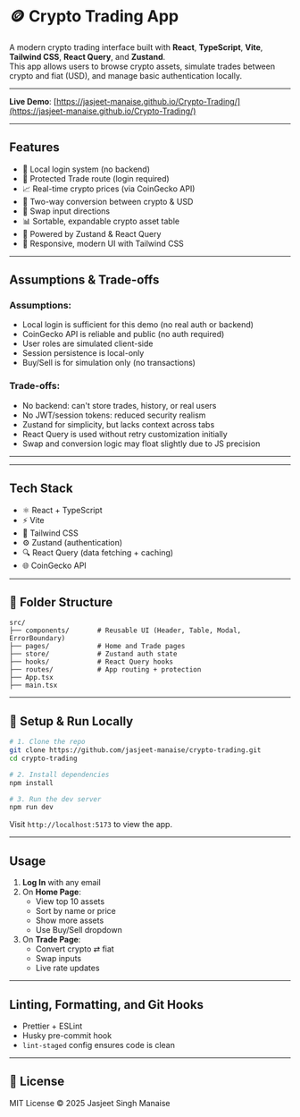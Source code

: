 # 🪙 Crypto Trading App

A modern crypto trading interface built with **React**, **TypeScript**, **Vite**, **Tailwind CSS**, **React Query**, and **Zustand**.  
This app allows users to browse crypto assets, simulate trades between crypto and fiat (USD), and manage basic authentication locally.

---

**Live Demo**: [https://jasjeet-manaise.github.io/Crypto-Trading/](https://jasjeet-manaise.github.io/Crypto-Trading/)

---

##  Features

- 🔐 Local login system (no backend)
- 🧭 Protected Trade route (login required)
- 📈 Real-time crypto prices (via CoinGecko API)
- 🧮 Two-way conversion between crypto & USD
- 🔄 Swap input directions
- 📊 Sortable, expandable crypto asset table
- 🧠 Powered by Zustand & React Query
- 🎨 Responsive, modern UI with Tailwind CSS

---

##  Assumptions & Trade-offs

### Assumptions:

- Local login is sufficient for this demo (no real auth or backend)
- CoinGecko API is reliable and public (no auth required)
- User roles are simulated client-side
- Session persistence is local-only
- Buy/Sell is for simulation only (no transactions)

### Trade-offs:

- No backend: can't store trades, history, or real users
- No JWT/session tokens: reduced security realism
- Zustand for simplicity, but lacks context across tabs
- React Query is used without retry customization initially
- Swap and conversion logic may float slightly due to JS precision

---

---

## Tech Stack

- ⚛️ React + TypeScript
- ⚡ Vite
- 🎨 Tailwind CSS
- ⚙️ Zustand (authentication)
- 🔍 React Query (data fetching + caching)
- 🌐 CoinGecko API

---

## 📂 Folder Structure

```
src/
├── components/       # Reusable UI (Header, Table, Modal, ErrorBoundary)
├── pages/            # Home and Trade pages
├── store/            # Zustand auth state
├── hooks/            # React Query hooks
├── routes/           # App routing + protection
├── App.tsx
├── main.tsx
```

---

## 🔧 Setup & Run Locally

```bash
# 1. Clone the repo
git clone https://github.com/jasjeet-manaise/crypto-trading.git
cd crypto-trading

# 2. Install dependencies
npm install

# 3. Run the dev server
npm run dev
```

Visit `http://localhost:5173` to view the app.

---

## Usage

1. **Log In** with any email
2. On **Home Page**:
   - View top 10 assets
   - Sort by name or price
   - Show more assets
   - Use Buy/Sell dropdown
3. On **Trade Page**:
   - Convert crypto ⇄ fiat
   - Swap inputs
   - Live rate updates

---

## Linting, Formatting, and Git Hooks

- Prettier + ESLint
- Husky pre-commit hook
- `lint-staged` config ensures code is clean

---

## 📄 License

MIT License © 2025 Jasjeet Singh Manaise
